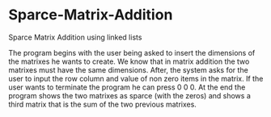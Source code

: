# Sparce-Matrix-Addition
Sparce Matrix Addition using linked lists


The program begins with the user being asked to insert the dimensions of the matrixes he wants to create. We know that in matrix addition the two matrixes must have the same dimensions. After, the system asks for the user to input the row column and value of non zero items in the matrix. If the user wants to terminate the program he can press 0 0 0. At the end the program shows the two matrixes as sparce (with the zeros) and shows a third matrix that is the sum of the two previous matrixes.
